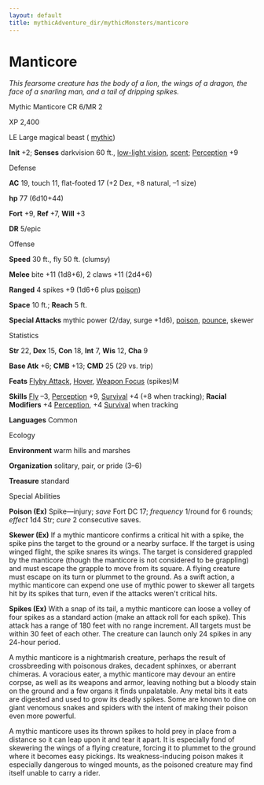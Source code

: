 ```yaml
---
layout: default
title: mythicAdventure_dir/mythicMonsters/manticore
---
```

# Manticore

_This fearsome creature has the body of a lion, the wings of a dragon, the face of a snarling man, and a tail of dripping spikes._

Mythic Manticore CR 6/MR 2

XP 2,400

LE Large magical beast ( [mythic](mythicAdventure_dir/mythicMonsters#_mythic-subtype))

**Init** +2; **Senses** darkvision 60 ft., [low-light vision](monsters/universalMonsterRules#_low-light-vision), [scent](monster_dir/universalMonsterRules#_scent); [Perception](skills/perception#_perception) +9

Defense

**AC** 19, touch 11, flat-footed 17 (+2 Dex, +8 natural, –1 size)

**hp** 77 (6d10+44)

**Fort** +9, **Ref** +7, **Will** +3

**DR** 5/epic

Offense

**Speed** 30 ft., fly 50 ft. (clumsy)

**Melee** bite +11 (1d8+6), 2 claws +11 (2d4+6)

**Ranged** 4 spikes +9 (1d6+6 plus [poison](monster_dir/universalMonsterRules#_poison))

**Space** 10 ft.; **Reach** 5 ft.

**Special Attacks** mythic power (2/day, surge +1d6), [poison](monster_dir/universalMonsterRules#_poison), [pounce](monsters/universalMonsterRules#_pounce), skewer

Statistics

**Str** 22, **Dex** 15, **Con** 18, **Int** 7, **Wis** 12, **Cha** 9

**Base Atk** +6; **CMB** +13; **CMD** 25 (29 vs. trip)

**Feats** [Flyby Attack](monster_dir/monsterFeats#_flyby-attack), [Hover](monsters/monsterFeats#_hover), [Weapon Focus](feats#_weapon-focus) (spikes)M

**Skills** [Fly](skill_dir/fly#_fly) –3, [Perception](skills/perception#_perception) +9, [Survival](skill_dir/survival#_survival) +4 (+8 when tracking); **Racial Modifiers** +4 [Perception](skills/perception#_perception), +4 [Survival](skill_dir/survival#_survival) when tracking

**Languages** Common

Ecology

**Environment** warm hills and marshes

**Organization** solitary, pair, or pride (3–6)

**Treasure** standard

Special Abilities

**Poison (Ex)** Spike—injury; _save_ Fort DC 17; _frequency_ 1/round for 6 rounds; _effect_ 1d4 Str; _cure_ 2 consecutive saves.

**Skewer (Ex)** If a mythic manticore confirms a critical hit with a spike, the spike pins the target to the ground or a nearby surface. If the target is using winged flight, the spike snares its wings. The target is considered grappled by the manticore (though the manticore is not considered to be grappling) and must escape the grapple to move from its square. A flying creature must escape on its turn or plummet to the ground. As a swift action, a mythic manticore can expend one use of mythic power to skewer all targets hit by its spikes that turn, even if the attacks weren't critical hits.

**Spikes (Ex)** With a snap of its tail, a mythic manticore can loose a volley of four spikes as a standard action (make an attack roll for each spike). This attack has a range of 180 feet with no range increment. All targets must be within 30 feet of each other. The creature can launch only 24 spikes in any 24-hour period.

A mythic manticore is a nightmarish creature, perhaps the result of crossbreeding with poisonous drakes, decadent sphinxes, or aberrant chimeras. A voracious eater, a mythic manticore may devour an entire corpse, as well as its weapons and armor, leaving nothing but a bloody stain on the ground and a few organs it finds unpalatable. Any metal bits it eats are digested and used to grow its deadly spikes. Some are known to dine on giant venomous snakes and spiders with the intent of making their poison even more powerful.

A mythic manticore uses its thrown spikes to hold prey in place from a distance so it can leap upon it and tear it apart. It is especially fond of skewering the wings of a flying creature, forcing it to plummet to the ground where it becomes easy pickings. Its weakness-inducing poison makes it especially dangerous to winged mounts, as the poisoned creature may find itself unable to carry a rider.

